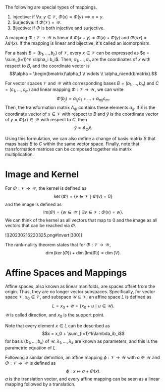 The following are special types of mappings.
1. Injective: if $\forall x, y \in \mathcal{V}$, $\Phi(x) = \Phi(y) \implies x = y$.
2. Surjective: if $\Phi(\mathcal{V}) = \mathcal{W}$.
3. Bijective: if $\Phi$ is both injective and surjective.

A mapping $\Phi: \mathcal{V} \rightarrow \mathcal{W}$ is linear if $\Phi(x + y) = \Phi(x) + \Phi(y)$ and $\Phi(\lambda x) = \lambda \Phi(x)$. If the mapping is linear and bijective, it's called an isomorphism.

For a basis $B = (b_1, \ldots, b_n)$ of $\mathcal{V}$, every $x \in \mathcal{V}$ can be expressed as $x = \sum_{i=1}^n \alpha_i b_i$. Then, $\alpha_1, \ldots, \alpha_n$ are the coordinates of $x$ with respect to $B$, and the coordinate vector is $$\alpha = \begin{bmatrix}\alpha_1 \\ \vdots \\ \alpha_n\end{bmatrix}.$$

For vector spaces $\mathcal{V}$ and $\mathcal{W}$ with corresponding bases $B = (b_1, \ldots, b_n)$ and $C = (c_1, \ldots, c_m)$ and linear mapping $\Phi: \mathcal{V} \rightarrow \mathcal{W}$, we can write $$\Phi(b_j) = \alpha_{1j}c_1 + \ldots + \alpha_{mj}c_m.$$ Then, the transformation matrix $A_\Phi$ contains these elements $\alpha_{ij}$. If $\hat{x}$ is the coordinate vector of $x \in \mathcal{V}$ with respect to $B$ and $\hat{y}$ is the coordinate vector of $y = \Phi(x) \in \mathcal{W}$ with respect to $C$, then $$\hat{y} = A_\Phi \hat{x}.$$

Using this formulation, we can also define a change of basis matrix $S$ that maps basis $B$ to $C$ within the same vector space. Finally, note that transformation matrices can be composed together via matrix multiplication.

# Image and Kernel
For $\Phi: \mathcal{V} \rightarrow \mathcal{W}$, the kernel is defined as $$\ker(\Phi) = \{v \in \mathcal{V} \mid \Phi(v) = 0\}$$ and the image is defined as $$\text{Im}(\Phi) = \{w \in \mathcal{W} \mid \exists v \in \mathcal{V}: \Phi(v) = w \}.$$ We can think of the kernel as all vectors that map to $0$ and the image as all vectors that can be reached via $\Phi$.

![[20230216220325.png#invert|300]]

The rank-nullity theorem states that for $\Phi: \mathcal{V} \rightarrow \mathcal{W}$, $$\dim(\ker(\Phi)) + \dim(\text{Im}(\Phi)) = \dim(V).$$

# Affine Spaces and Mappings
Affine spaces, also known as linear manifolds, are spaces offset from the origin. Thus, they are no longer vector subspaces. Specifically, for vector space $\mathcal{V}$, $x_0 \in \mathcal{V}$, and subspace $\mathcal{U} \subseteq \mathcal{V}$, an affine space $L$ is defined as $$L = x_0 + \mathcal{U} = \{x_0 + u \mid u \in \mathcal{U}\}.$$ $\mathcal{U}$ is called direction, and $x_0$ is the support point.

Note that every element $x \in L$ can be described as $$x = x_0 + \sum_{i=1}^k\lambda_ib_i$$ for basis $(b_1, \ldots, b_k)$ of $\mathcal{U}$. $\lambda_1, \ldots, \lambda_k$ are known as parameters, and this is the parametric equation of $L$.

Following a similar definition, an affine mapping $\phi: \mathcal{V} \rightarrow \mathcal{W}$ with $a \in \mathcal{W}$ and $\Phi: \mathcal{V} \rightarrow \mathcal{W}$ is defined as $$\phi: x \mapsto a + \Phi(x).$$ $a$ is the translation vector, and every affine mapping can be seen as a linear mapping followed by a translation.